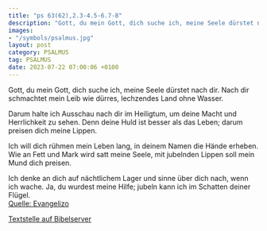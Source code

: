 ```yaml
---
title: "ps 63(62),2.3-4.5-6.7-8"
description: "Gott, du mein Gott, dich suche ich, meine Seele dürstet nach dir. Nach dir schmachtet mein Leib wie dürres, lechzendes Land ohne Wasser.  Darum halte ich Ausschau nach dir im Heiligtum, um deine Macht und Herrlichkeit zu sehen. Denn deine Huld ist besser als das Leben; darum...."
images:
- "/symbols/psalmus.jpg"
layout: post
category: PSALMUS
tag: PSALMUS
date: 2023-07-22 07:00:06 +0100
---
```

Gott, du mein Gott, dich suche ich,
meine Seele dürstet nach dir.
Nach dir schmachtet mein Leib
wie dürres, lechzendes Land ohne Wasser.

Darum halte ich Ausschau nach dir im Heiligtum,
um deine Macht und Herrlichkeit zu sehen.
Denn deine Huld ist besser als das Leben;
darum preisen dich meine Lippen.<!--more-->

Ich will dich rühmen mein Leben lang,
in deinem Namen die Hände erheben.
Wie an Fett und Mark wird satt meine Seele,
mit jubelnden Lippen soll mein Mund dich preisen.

Ich denke an dich auf nächtlichem Lager
und sinne über dich nach, wenn ich wache.
Ja, du wurdest meine Hilfe;
jubeln kann ich im Schatten deiner Flügel.<br>
[Quelle: Evangelizo](https://evangeliumtagfuertag.org/DE/gospel)

[Textstelle auf Bibelserver](https://www.bibleserver.com/EU/ps63(62),2.3-4.5-6.7-8)

